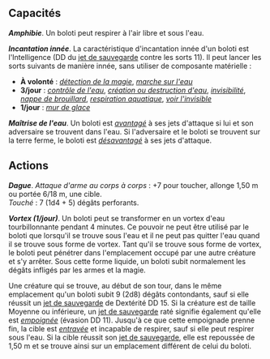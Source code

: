 ## Capacités
_**Amphibie**_. Un boloti peut respirer à l'air libre et sous l'eau.

_**Incantation innée**_. La caractéristique d'incantation innée d'un boloti est l'Intelligence (DD du [jet de sauvegarde](/utiliser-les-caracteristiques/#jets-de-sauvegarde) contre les sorts 11). Il peut lancer les sorts suivants de manière innée, sans utiliser de composante matérielle :
* **À volonté** : [_détection de la magie_](/grimoire/detection-de-la-magie/), [_marche sur l'eau_](/grimoire/marche-sur-l-eau/)
* **3/jour** : [_contrôle de l'eau_](/grimoire/controle-de-l-eau/), [_création ou destruction d'eau_](/grimoire/creation-ou-destruction-d-eau/), [_invisibilité_](/grimoire/invisibilite/), [_nappe de brouillard_](/grimoire/nappe-de-brouillard/), [_respiration aquatique_](/grimoire/respiration-aquatique/), [_voir l'invisible_](/grimoire/voir-l-invisible/)
* **1/jour** : [_mur de glace_](/grimoire/mur-de-glace/)

_**Maîtrise de l'eau**_. Un boloti est [_avantagé_](/utiliser-les-caracteristiques/#avantage-et-desavantage) à ses jets d'attaque si lui et son adversaire se trouvent dans l'eau. Si l'adversaire et le boloti se trouvent sur la terre ferme, le boloti est [_désavantagé_](/utiliser-les-caracteristiques/#avantage-et-desavantage) à ses jets d'attaque.

## Actions
_**Dague**_. _Attaque d'arme au corps à corps_ : +7 pour toucher, allonge 1,50 m ou portée 6/18 m, une cible.  
_Touché_ : 7 (1d4 + 5) dégâts perforants.

_**Vortex (1/jour)**_. Un boloti peut se transformer en un vortex d'eau tourbillonnante pendant 4 minutes. Ce pouvoir ne peut être utilisé par le boloti que lorsqu'il se trouve sous l'eau et il ne peut pas quitter l'eau quand il se trouve sous forme de vortex. Tant qu'il se trouve sous forme de vortex, le boloti peut pénétrer dans l'emplacement occupé par une autre créature et s'y arrêter. Sous cette forme liquide, un boloti subit normalement les dégâts infligés par les armes et la magie.

Une créature qui se trouve, au début de son tour, dans le même emplacement qu'un boloti subit 9 (2d8) dégâts contondants, sauf si elle réussit un [jet de sauvegarde](/utiliser-les-caracteristiques/#jets-de-sauvegarde) de Dextérité DD 15. Si la créature est de taille Moyenne ou inférieure, un [jet de sauvegarde](/utiliser-les-caracteristiques/#jets-de-sauvegarde) raté signifie également qu'elle est [_empoignée_](/gerer-la-sante-du-personnage/#empoigne) (évasion DD 11). Jusqu'à ce que cette empoignade prenne fin, la cible est [_entravée_](/gerer-la-sante-du-personnage/#entrave) et incapable de respirer, sauf si elle peut respirer sous l'eau. Si la cible réussit son [jet de sauvegarde](/utiliser-les-caracteristiques/#jets-de-sauvegarde), elle est repoussée de 1,50 m et se trouve ainsi sur un emplacement différent de celui du boloti.
